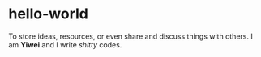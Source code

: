 # hello-world
To store ideas, resources, or even share and discuss things with others.
I am **Yiwei** and I write *shitty* codes.
